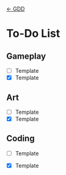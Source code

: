 [<- GDD](./README.md)

# To-Do List

## Gameplay

- [ ] Template
- [x] Template

## Art

- [ ] Template
- [x] Template

## Coding

- [ ] Template
- [x] Template

